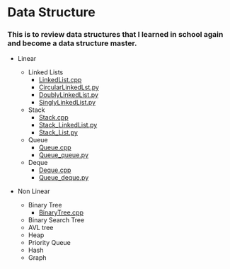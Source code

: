 # Data Structure

### This is to review data structures that I learned in school again and become a data structure master.

- Linear 
    - Linked Lists
        - [LinkedList.cpp](https://github.com/dlgur1994/Algorithms/blob/master/DataStructure/LinkedList.cpp)
        - [CircularLinkedLst.py](https://github.com/dlgur1994/Algorithms/blob/master/DataStructure/CircularLinkedList.py)
        - [DoublyLinkedList.py](https://github.com/dlgur1994/Algorithms/blob/master/DataStructure/DoublyLinkedList.py)
        - [SinglyLinkedList.py](https://github.com/dlgur1994/Algorithms/blob/master/DataStructure/SinglyLinkedList.py)
    - Stack
        - [Stack.cpp](https://github.com/dlgur1994/Algorithms/blob/master/DataStructure/Stack.cpp)
        - [Stack_LinkedList.py](https://github.com/dlgur1994/Algorithms/blob/master/DataStructure/Stack_LinkedList.py)
        - [Stack_List.py](https://github.com/dlgur1994/Algorithms/blob/master/DataStructure/Stack_List.py)
    - Queue
        - [Queue.cpp](https://github.com/dlgur1994/Algorithms/blob/master/DataStructure/Queue.cpp)
        - [Queue_queue.py](https://github.com/dlgur1994/Algorithms/blob/master/DataStructure/Queue_queue.py)
    - Deque
        - [Deque.cpp](https://github.com/dlgur1994/Algorithms/blob/master/DataStructure/Deque.cpp)
        - [Queue_deque.py](https://github.com/dlgur1994/Algorithms/blob/master/DataStructure/Queue_deque.py)

- Non Linear
    - Binary Tree
        - [BinaryTree.cpp](https://github.com/dlgur1994/Algorithms/blob/master/DataStructure/BinaryTree.cpp)
    - Binary Search Tree
    - AVL tree
    - Heap
    - Priority Queue
    - Hash
    - Graph